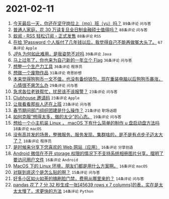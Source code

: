 # 2021-02-11

1. [今天最后一天，你还在坚守岗位上（mo）班（yu）吗？](https://www.v2ex.com/t/752755) `89条评论` `问与答`
1. [普通人家庭，花 30 万读复旦全日制金融硕士值得吗？](https://www.v2ex.com/t/752766) `88条评论` `问与答`
1. [蚁阅 - RSS 轻松订阅 - 正式发售](https://www.v2ex.com/t/752795) `88条评论` `RSS`
1. [在给 1Password 个人版付了几年钱以后，我觉得自己不能再做冤大头了。](https://www.v2ex.com/t/752805) `67条评论` `Apple`
1. [JPA 为何如此难用，是我姿势不对吗](https://www.v2ex.com/t/752786) `39条评论` `Java`
1. [马上过年了，你也来为自己新的一年立个 Flag](https://www.v2ex.com/t/752771) `36条评论` `问与答`
1. [想整一个生产力工具](https://www.v2ex.com/t/752785) `36条评论` `程序员`
1. [想做一个废物作品](https://www.v2ex.com/t/752798) `31条评论` `奇思妙想`
1. [本来觉得狗狗币一文不值，也没有备份钱包，现在重装电脑以后狗狗币暴涨，心情很不爽怎么办](https://www.v2ex.com/t/752822) `29条评论` `问与答`
1. [急求各位老铁帮忙，扰民该不该报警？](https://www.v2ex.com/t/752851) `23条评论` `问与答`
1. [Clubhouse 邀请码](https://www.v2ex.com/t/752871) `23条评论` `Apple`
1. [让我看看那些人还在上班](https://www.v2ex.com/t/752770) `23条评论` `问与答`
1. [春节期间部门组织团建是什么操作？](https://www.v2ex.com/t/752823) `21条评论` `职场话题`
1. [如何克服“想得太多，做的太少”的心态。](https://www.v2ex.com/t/752801) `19条评论` `问与答`
1. [想给一个小主机装 Linux ， macOS 下有什么简单的制作 u 盘启动盘方法吗](https://www.v2ex.com/t/752868) `18条评论` `macOS`
1. [没有高并发的场景，整微服务、服务发现、集群啥的，是不是有点步子迈太大了？](https://www.v2ex.com/t/752843) `18条评论` `程序员`
1. [是时候来分享下您喜欢的 Web 网站（应用）](https://www.v2ex.com/t/752850) `16条评论` `分享创造`
1. [Android 微信在不开 storage 权限的情况下不支持系统相册图片分享，摆明了要访问用户文件](https://www.v2ex.com/t/752799) `16条评论` `Android`
1. [MacOS 下的 Linux 环境，朋友们都是用什么方案啊。](https://www.v2ex.com/t/752760) `16条评论` `macOS`
1. [对联到底这个是怎么贴的啊？](https://www.v2ex.com/t/752825) `15条评论` `问与答`
1. [好多小区如火如荼的搞刷脸门禁，费用从哪里来的？](https://www.v2ex.com/t/752877) `14条评论` `问与答`
1. [pandas 花了 7 分 32 秒生成一张[45639 rows x 7 columns]的表，实在是太太太慢了，求更快的方法](https://www.v2ex.com/t/752784) `14条评论` `Python`
